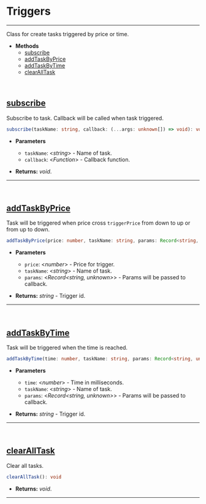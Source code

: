 # Triggers
___

Class for create tasks triggered by price or time.

* **Methods**
  - [subscribe](#subscribe)
  - [addTaskByPrice](#addTaskByPrice)
  - [addTaskByTime](#addTaskByTime)
  - [clearAllTask](#clearAllTask)

<br>

## [subscribe](#subscribe)

Subscribe to task. Callback will be called when task triggered.

```typescript
subscribe(taskName: string, callback: (...args: unknown[]) => void): void
```

* **Parameters**
    - `taskName`: \<_string_> - Name of task.
    - `callback`: \<_Function_> - Callback function.


* **Returns:** _void_.

___

<br>

## [addTaskByPrice](#addTaskByPrice)

Task will be triggered when price cross `triggerPrice` from down to up or from up to down.

```typescript
addTaskByPrice(price: number, taskName: string, params: Record<string, unknown>): string
```

* **Parameters**
    - `price`: \<_number_> - Price for trigger.
    - `taskName`: \<_string_> - Name of task.
    - `params`: \<_Record<string, unknown>_> - Params will be passed to callback.


* **Returns:** _string_ - Trigger id.

___

<br>

## [addTaskByTime](#addTaskByTime)

Task will be triggered when the time is reached.

```typescript
addTaskByTime(time: number, taskName: string, params: Record<string, unknown>): string
```

* **Parameters**
    - `time`: \<_number_> - Time in milliseconds.
    - `taskName`: \<_string_> - Name of task.
    - `params`: \<_Record<string, unknown>_> - Params will be passed to callback.


* **Returns:** _string_ - Trigger id.

___

<br>

## [clearAllTask](#clearAllTask)

Clear all tasks.

```typescript
clearAllTask(): void
```

* **Returns:** _void_.

___

<br>
